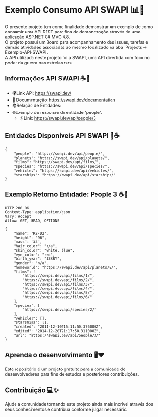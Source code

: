 # Exemplo Consumo API SWAPI 📊📜
O presente projeto tem como finalidade demonstrar um exemplo de como consumir uma API REST para fins de demonstração através de uma aplicação ASP.NET C# MVC 4.8.<br/>
O projeto possui um Board para acompanhamento das issues, tarefas e demais atividades associadas ao mesmo localizado na aba 'Projects => Exemplo-API-SWAPI'.<br/>
A API utilizada neste projeto foi a SWAPI, uma API divertida com foco no poder da guerra nas estrelas rsrs.

## Informações API SWAPI ☕️📌
- 🌍Link API: https://swapi.dev/<br/>
- 📝 Documentação: https://swapi.dev/documentation<br/>
- 📚Relação de Entidades:<br/>
- 🌐Exemplo de response da entidade 'people':<br/>
  - 🖇️Link: https://swapi.dev/api/people/3

## Entidades Disponíveis API SWAPI 📝☕️
```
{
    "people": "https://swapi.dev/api/people/",
    "planets": "https://swapi.dev/api/planets/",
    "films": "https://swapi.dev/api/films/",
    "species": "https://swapi.dev/api/species/",
    "vehicles": "https://swapi.dev/api/vehicles/",
    "starships": "https://swapi.dev/api/starships/"
}
```

## Exemplo Retorno Entidade: People 3 ☕️📑
```
HTTP 200 OK
Content-Type: application/json
Vary: Accept
Allow: GET, HEAD, OPTIONS

{
    "name": "R2-D2", 
    "height": "96", 
    "mass": "32", 
    "hair_color": "n/a", 
    "skin_color": "white, blue", 
    "eye_color": "red", 
    "birth_year": "33BBY", 
    "gender": "n/a", 
    "homeworld": "https://swapi.dev/api/planets/8/", 
    "films": [
        "https://swapi.dev/api/films/1/", 
        "https://swapi.dev/api/films/2/", 
        "https://swapi.dev/api/films/3/", 
        "https://swapi.dev/api/films/4/", 
        "https://swapi.dev/api/films/5/", 
        "https://swapi.dev/api/films/6/"
    ], 
    "species": [
        "https://swapi.dev/api/species/2/"
    ], 
    "vehicles": [], 
    "starships": [], 
    "created": "2014-12-10T15:11:50.376000Z", 
    "edited": "2014-12-20T21:17:50.311000Z", 
    "url": "https://swapi.dev/api/people/3/"
}
```
## Aprenda o desenvolvimento 🖥️❤️
Este repositório é um projeto gratuito para a comunidade de desenvolvedores para fins de estudos e posteriores contribuições.

## Contribuição 💻✨
Ajude a comunidade tornando este projeto ainda mais incrível através dos seus conhecimentos e contribua conforme julgar necessário.
